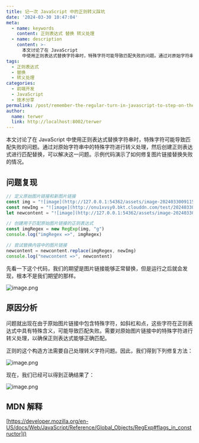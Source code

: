 ```yaml
---
title: 记一次 JavaScript 中的正则转义踩坑
date: '2024-03-30 10:47:04'
meta:
  - name: keywords
    content: 正则表达式 替换 转义处理
  - name: description
    content: >-
      本文讨论了在 JavaScript
      中使用正则表达式替换字符串时，特殊字符可能导致匹配失败的问题。通过对原始字符串中的特殊字符进行转义处理，然后创建正则表达式进行匹配替换，可以解决这一问题。示例代码演示了如何修复图片链接替换失败的情况。
tags:
  - 正则表达式
  - 替换
  - 转义处理
categories:
  - 前端开发
  - JavaScript
  - 技术分享
permalink: /post/remember-the-regular-turn-in-javascript-to-step-on-the-pit-z36dp6.html
author:
  name: terwer
  link: http://localhost:8002/terwer
---
```

本文讨论了在 JavaScript 中使用正则表达式替换字符串时，特殊字符可能导致匹配失败的问题。通过对原始字符串中的特殊字符进行转义处理，然后创建正则表达式进行匹配替换，可以解决这一问题。示例代码演示了如何修复图片链接替换失败的情况。

<!-- more -->




## 问题复现

```js
// 定义原始图片链接和新图片链接
const img = "![image](http://127.0.0.1:54362/assets/image-20240330091153-5d8kt15.png)"
const newImg = "![image](http://onu1xvsy0.bkt.clouddn.com/test/20240330091641..png)"
let newcontent = "![image](http://127.0.0.1:54362/assets/image-20240330091153-5d8kt15.png)"

// 创建用于匹配原始图片链接的正则表达式
const imgRegex = new RegExp(img, "g")
console.log("imgRegex =>", imgRegex)

// 尝试替换内容中的图片链接
newcontent = newcontent.replace(imgRegex, newImg)
console.log("newcontent =>", newcontent) 
```

先看一下这个代码，我们的期望是图片链接能够正常替换，但是运行之后就会发现，根本不是我们期望的那样。

​![image.png](https://img1.terwer.space/api/public/20240410095423.png)​

## 原因分析

问题就出现在由于原始图片链接中包含特殊字符，如斜杠和点，这些字符在正则表达式中具有特殊含义，可能导致匹配失败。需要对原始图片链接中的特殊字符进行转义处理，以确保正则表达式能够正确匹配。

正则的这个构造方法需要自己处理转义字符问题。因此，我们得到下列修复方法：

​![image.png](https://img1.terwer.space/api/public/20240330112351.png)​

现在，我们已经可以得到正确结果了：

​![image.png](https://img1.terwer.space/api/public/20240410095745.png)​

## MDN 解释

[https://developer.mozilla.org/en-US/docs/Web/JavaScript/Reference/Global_Objects/RegExp#flags_in_constructor]()

‍
